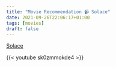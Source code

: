 ```yaml
---
title: "Movie Recommendation 📹 Solace"
date: 2021-09-26T22:06:17+01:00
tags: [movies]
draft: false
---
```


[Solace](https://www.imdb.com/title/tt1291570/)

{{< youtube sk0zmmokde4 >}}


